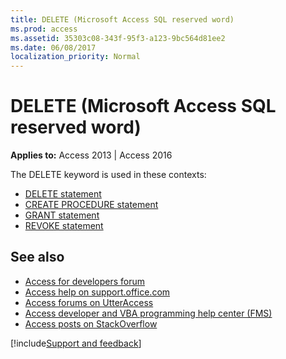 ```yaml
---
title: DELETE (Microsoft Access SQL reserved word)
ms.prod: access
ms.assetid: 35303c08-343f-95f3-a123-9bc564d81ee2
ms.date: 06/08/2017
localization_priority: Normal
---
```



# DELETE (Microsoft Access SQL reserved word)

**Applies to:** Access 2013 | Access 2016

The DELETE keyword is used in these contexts:

- [DELETE statement](https://msdn.microsoft.com/library/64c235bc-5b1a-0a33-714a-9933ba7a81e5%28Office.15%29.aspx)
- [CREATE PROCEDURE statement](https://msdn.microsoft.com/library/1fbb5267-9862-bfb4-6436-176152d7a6cd%28Office.15%29.aspx)
- [GRANT statement](https://msdn.microsoft.com/library/50ae97ae-d5be-57e5-d9da-f3fc42f01d83%28Office.15%29.aspx)
- [REVOKE statement](https://msdn.microsoft.com/library/69399fd6-c4e8-f2e2-e5f4-48ae779323f5%28Office.15%29.aspx)


## See also

- [Access for developers forum](https://social.msdn.microsoft.com/Forums/office/home?forum=accessdev)
- [Access help on support.office.com](https://support.office.com/search/results?query=Access)
- [Access forums on UtterAccess](https://www.utteraccess.com/forum/index.php?act=idx)
- [Access developer and VBA programming help center (FMS)](https://www.fmsinc.com/MicrosoftAccess/developer/)
- [Access posts on StackOverflow](https://stackoverflow.com/questions/tagged/ms-access)

[!include[Support and feedback](~/includes/feedback-boilerplate.md)]